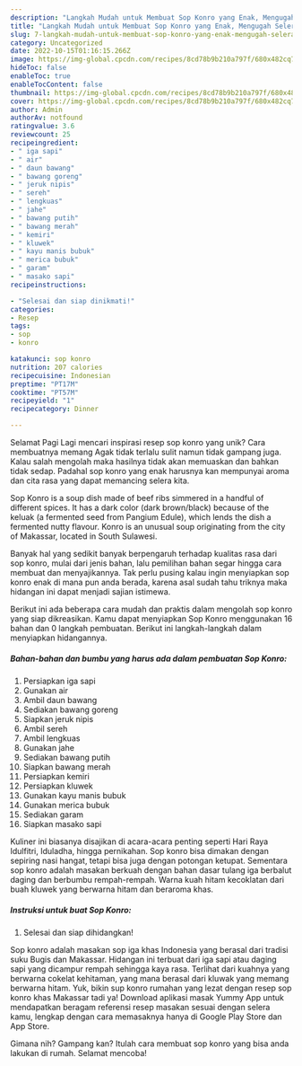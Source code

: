 ```yaml
---
description: "Langkah Mudah untuk Membuat Sop Konro yang Enak, Mengugah Selera"
title: "Langkah Mudah untuk Membuat Sop Konro yang Enak, Mengugah Selera"
slug: 7-langkah-mudah-untuk-membuat-sop-konro-yang-enak-mengugah-selera
category: Uncategorized
date: 2022-10-15T01:16:15.266Z
image: https://img-global.cpcdn.com/recipes/8cd78b9b210a797f/680x482cq70/sop-konro-foto-resep-utama.jpg
hideToc: false
enableToc: true
enableTocContent: false
thumbnail: https://img-global.cpcdn.com/recipes/8cd78b9b210a797f/680x482cq70/sop-konro-foto-resep-utama.jpg
cover: https://img-global.cpcdn.com/recipes/8cd78b9b210a797f/680x482cq70/sop-konro-foto-resep-utama.jpg
author: Admin
authorAv: notfound
ratingvalue: 3.6
reviewcount: 25
recipeingredient:
- " iga sapi"
- " air"
- " daun bawang"
- " bawang goreng"
- " jeruk nipis"
- " sereh"
- " lengkuas"
- " jahe"
- " bawang putih"
- " bawang merah"
- " kemiri"
- " kluwek"
- " kayu manis bubuk"
- " merica bubuk"
- " garam"
- " masako sapi"
recipeinstructions:

- "Selesai dan siap dinikmati!"
categories:
- Resep
tags:
- sop
- konro

katakunci: sop konro 
nutrition: 207 calories
recipecuisine: Indonesian
preptime: "PT17M"
cooktime: "PT57M"
recipeyield: "1"
recipecategory: Dinner

---
```



Selamat Pagi Lagi mencari inspirasi resep sop konro yang unik? Cara membuatnya memang Agak tidak terlalu sulit namun tidak gampang juga. Kalau salah mengolah maka hasilnya tidak akan memuaskan dan bahkan tidak sedap. Padahal sop konro yang enak harusnya kan mempunyai aroma dan cita rasa yang dapat memancing selera kita.


Sop Konro is a soup dish made of beef ribs simmered in a handful of different spices. It has a dark color (dark brown/black) because of the keluak (a fermented seed from Pangium Edule), which lends the dish a fermented nutty flavour. Konro is an unusual soup originating from the city of Makassar, located in South Sulawesi.

Banyak hal yang sedikit banyak berpengaruh terhadap kualitas rasa dari sop konro, mulai dari jenis bahan, lalu pemilihan bahan segar hingga cara membuat dan menyajikannya. Tak perlu pusing kalau ingin menyiapkan sop konro enak di mana pun anda berada, karena asal sudah tahu triknya maka hidangan ini dapat menjadi sajian istimewa.


Berikut ini ada beberapa cara mudah dan praktis dalam mengolah sop konro yang siap dikreasikan. Kamu dapat menyiapkan Sop Konro menggunakan 16 bahan dan 0 langkah pembuatan. Berikut ini langkah-langkah dalam menyiapkan hidangannya.

<!--inarticleads1-->

##### Bahan-bahan dan bumbu yang harus ada dalam pembuatan Sop Konro:

1. Persiapkan  iga sapi
1. Gunakan  air
1. Ambil  daun bawang
1. Sediakan  bawang goreng
1. Siapkan  jeruk nipis
1. Ambil  sereh
1. Ambil  lengkuas
1. Gunakan  jahe
1. Sediakan  bawang putih
1. Siapkan  bawang merah
1. Persiapkan  kemiri
1. Persiapkan  kluwek
1. Gunakan  kayu manis bubuk
1. Gunakan  merica bubuk
1. Sediakan  garam
1. Siapkan  masako sapi


Kuliner ini biasanya disajikan di acara-acara penting seperti Hari Raya Idulfitri, Iduladha, hingga pernikahan. Sop konro bisa dimakan dengan sepiring nasi hangat, tetapi bisa juga dengan potongan ketupat. Sementara sop konro adalah masakan berkuah dengan bahan dasar tulang iga berbalut daging dan berbumbu rempah-rempah. Warna kuah hitam kecoklatan dari buah kluwek yang berwarna hitam dan beraroma khas. 

<!--inarticleads2-->

##### Instruksi untuk buat Sop Konro:


1. Selesai dan siap dihidangkan!

Sop konro adalah masakan sop iga khas Indonesia yang berasal dari tradisi suku Bugis dan Makassar. Hidangan ini terbuat dari iga sapi atau daging sapi yang dicampur rempah sehingga kaya rasa. Terlihat dari kuahnya yang berwarna cokelat kehitaman, yang mana berasal dari kluwak yang memang berwarna hitam. Yuk, bikin sup konro rumahan yang lezat dengan resep sop konro khas Makassar tadi ya! Download aplikasi masak Yummy App untuk mendapatkan beragam referensi resep masakan sesuai dengan selera kamu, lengkap dengan cara memasaknya hanya di Google Play Store dan App Store. 

Gimana nih? Gampang kan? Itulah cara membuat sop konro yang bisa anda lakukan di rumah. Selamat mencoba!
